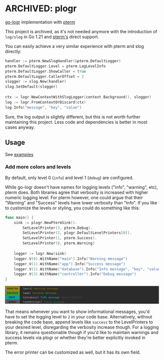 # ARCHIVED: plogr

[go-logr](https://github.com/go-logr/logr) implementation with [pterm](https://github.com/pterm/pterm)

This project is archived, as it's not needed anymore with the introduction of `log/slog` in Go 1.21 and [pterm's](https://github.com/pterm/pterm) direct support.

You can easily achieve a very similar experience with pterm and slog directly:

```go
handler := pterm.NewSlogHandler(&pterm.DefaultLogger)
pterm.DefaultLogger.Level = pterm.LogLevelInfo
pterm.DefaultLogger.ShowCaller = true
pterm.DefaultLogger.CallerOffset = 2
slogger := slog.New(handler)
slog.SetDefault(slogger)

ctx := logr.NewContextWithSlogLogger(context.Background(), slogger)
log := logr.FromContextOrDiscard(ctx)
log.Info("message", "key", "value")
```

Sure, the log output is slightly different, but this is not worth further maintaining this project.
Less code and dependencies is better in most cases anyway.

## Usage

See [examples](./examples/example_test.go)

### Add more colors and levels

By default, only level 0 (`info`) and level 1 (`debug`) are configured.

While go-logr doesn't have names for logging levels ("info", "warning", etc), pterm does.
Both libraries agree that verbosity is increased with higher numeric logging level.
For pterm however, one could argue that their "Warning" and "Success" levels have lower verbosity than "Info".
If you like to customize the levels or styling, you could do something like this:

```go
func main() {
	sink := plogr.NewPtermSink().
	    SetLevelPrinter(3, pterm.Debug).
        SetLevelPrinter(2, plogr.DefaultLevelPrinters[0]).
        SetLevelPrinter(1, pterm.Success).
        SetLevelPrinter(0, pterm.Warning)

	logger := logr.New(sink)
	logger.V(0).WithName("main").Info("Warning message")
	logger.V(1).WithName("app").Info("Success message")
	logger.V(2).WithName("database").Info("Info message", "key", "value")
	logger.V(3).WithName("controller").Info("Debug message")
}
```

![example output](./examples/example_output.png "example output")

That means whenever you want to show informational messages, you'd have to set the logging level to `2` in your code base.
Alternatively, without breaking the code base, append levels like `success` to the LevelPrinters to your desired level, disregarding the verbosity increase though.
For a logging library, it remains questionable though if you'd like to maintain warnings and success levels via plogr or whether they're better explicitly invoked in pterm.

The error printer can be customized as well, but it has its own field.

